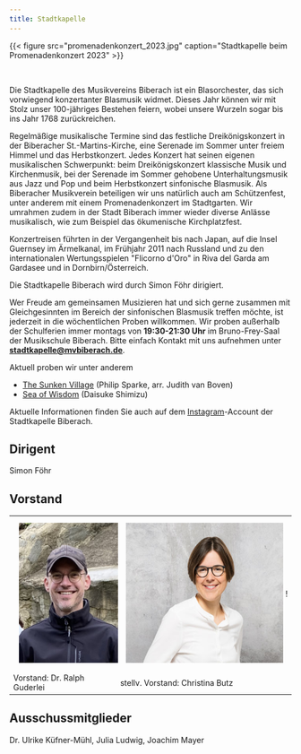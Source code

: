 ```yaml
---
title: Stadtkapelle
---
```

{{< figure src="promenadenkonzert_2023.jpg" caption="Stadtkapelle beim Promenadenkonzert 2023" >}}

<br />

Die Stadtkapelle des Musikvereins Biberach ist ein Blasorchester, das sich vorwiegend konzertanter Blasmusik widmet. Dieses Jahr können wir mit Stolz unser 100-jähriges Bestehen feiern, wobei unsere Wurzeln sogar bis ins Jahr 1768 zurückreichen.

Regelmäßige musikalische Termine sind das festliche Dreikönigskonzert in der Biberacher St.-Martins-Kirche, eine Serenade im Sommer unter freiem Himmel und das Herbstkonzert. Jedes Konzert hat seinen eigenen musikalischen Schwerpunkt: beim Dreikönigskonzert klassische Musik und Kirchenmusik, bei der Serenade im Sommer gehobene Unterhaltungsmusik aus Jazz und Pop und beim Herbstkonzert sinfonische Blasmusik. Als Biberacher Musikverein beteiligen wir uns natürlich auch am Schützenfest, unter anderem mit einem Promenadenkonzert im Stadtgarten. Wir umrahmen zudem in der Stadt Biberach immer wieder diverse Anlässe musikalisch, wie zum Beispiel das ökumenische Kirchplatzfest.

Konzertreisen führten in der Vergangenheit bis nach Japan, auf die Insel Guernsey im Ärmelkanal, im Frühjahr 2011 nach Russland und zu den internationalen Wertungsspielen "Flicorno d'Oro" in Riva del Garda am Gardasee und in Dornbirn/Österreich.

Die Stadtkapelle Biberach wird durch Simon Föhr dirigiert.

Wer Freude am gemeinsamen Musizieren hat und sich gerne zusammen mit Gleichgesinnten im Bereich der sinfonischen Blasmusik treffen möchte, ist  jederzeit in die wöchentlichen Proben willkommen. Wir proben außerhalb der Schulferien immer montags von **19:30-21:30 Uhr** im Bruno-Frey-Saal der Musikschule Biberach. Bitte einfach Kontakt mit uns aufnehmen unter **stadtkapelle@mvbiberach.de**.

Aktuell proben wir unter anderem

* [The Sunken Village](https://youtu.be/y1BDenIRl6U?si=rf2bozzZbFOQc8HP) (Philip Sparke, arr. Judith van Boven)
* [Sea of Wisdom](https://youtu.be/3oBL07ueVeo?si=zaysLbR8jf2XBLYT) (Daisuke Shimizu)

Aktuelle Informationen finden Sie auch auf dem [Instagram](https://instagram.com/stadtkapelle_biberach?igshid=YmMyMTA2M2Y=)-Account der Stadtkapelle Biberach.

## Dirigent

Simon Föhr

## Vorstand

|                                                                     |                                                                    |     |
| ------------------------------------------------------------------- | ------------------------------------------------------------------ | --- |
| <img src="ralph_guderlei.png" style="padding:10px" height="250px" > | <img src="christina_butz.jpg" height="250px" style="padding:10px"> | !   |
| Vorstand: Dr. Ralph Guderlei                                        | stellv. Vorstand: Christina Butz                                   |     |

## Ausschussmitglieder

Dr. Ulrike Küfner-Mühl, Julia Ludwig, Joachim Mayer